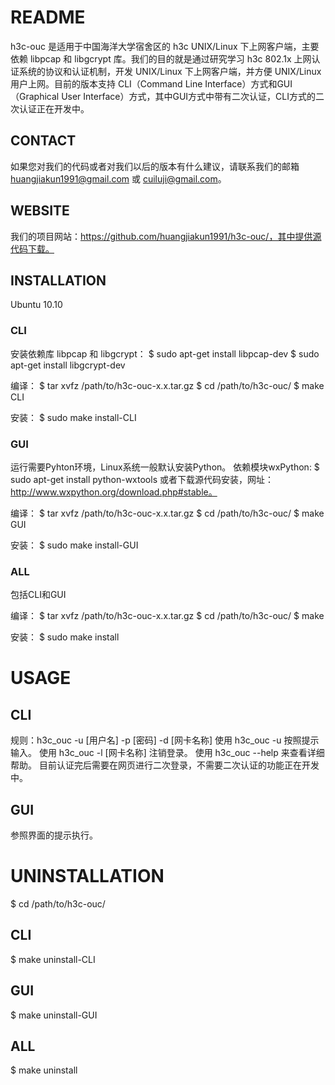 README
======
h3c-ouc 是适用于中国海洋大学宿舍区的 h3c UNIX/Linux 下上网客户端，主要依赖 libpcap 和 libgcrypt 库。我们的目的就是通过研究学习 h3c 802.1x 上网认证系统的协议和认证机制，开发 UNIX/Linux 下上网客户端，并方便 UNIX/Linux 用户上网。目前的版本支持 CLI（Command Line Interface）方式和GUI（Graphical User Interface）方式，其中GUI方式中带有二次认证，CLI方式的二次认证正在开发中。

## CONTACT
如果您对我们的代码或者对我们以后的版本有什么建议，请联系我们的邮箱 huangjiakun1991@gmail.com 或 cuiluji@gmail.com。

## WEBSITE
我们的项目网站：https://github.com/huangjiakun1991/h3c-ouc/，其中提供源代码下载。

## INSTALLATION
Ubuntu 10.10

### CLI
安装依赖库 libpcap 和 libgcrypt：
 $ sudo apt-get install libpcap-dev
 $ sudo apt-get install libgcrypt-dev

编译：
 $ tar xvfz /path/to/h3c-ouc-x.x.tar.gz
 $ cd /path/to/h3c-ouc/
 $ make CLI

安装：
 $ sudo make install-CLI

### GUI
运行需要Pyhton环境，Linux系统一般默认安装Python。 依赖模块wxPython:
 $ sudo apt-get install python-wxtools
或者下载源代码安装，网址：http://www.wxpython.org/download.php#stable。
 
编译：
 $ tar xvfz /path/to/h3c-ouc-x.x.tar.gz
 $ cd /path/to/h3c-ouc/
 $ make GUI

安装：
 $ sudo make install-GUI

### ALL
包括CLI和GUI

编译：
 $ tar xvfz /path/to/h3c-ouc-x.x.tar.gz
 $ cd /path/to/h3c-ouc/
 $ make

安装：
 $ sudo make install


USAGE
=====
## CLI
规则：h3c_ouc -u [用户名] -p [密码] -d [网卡名称]
使用 h3c_ouc -u 按照提示输入。
使用 h3c_ouc -l [网卡名称] 注销登录。
使用 h3c_ouc --help 来查看详细帮助。 
目前认证完后需要在网页进行二次登录，不需要二次认证的功能正在开发中。 

## GUI
参照界面的提示执行。

UNINSTALLATION
==============
 $ cd /path/to/h3c-ouc/

## CLI
 $ make uninstall-CLI

## GUI
 $ make uninstall-GUI

## ALL
 $ make uninstall
